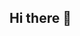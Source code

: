 ## Hi there 👋

<!--
**Sing1mors/sing1mors** is a ✨ _special_ ✨ repository because its `README.md` (this file) appears on your GitHub profile.

Here are some ideas to get you started:

- <3 hola how are you
- 🔭 I’m currently working on ...
- 🌱 I’m currently learning ...
- 👯 I’m looking to collaborate on ...
- 🤔 I’m looking for help with ...
- 💬 Ask me about ...
- 📫 How to reach me: ...
- 😄 Pronouns: ...
- ⚡ Fun fact: ...
-->
